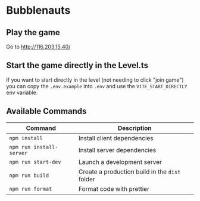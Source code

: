 # Bubblenauts

## Play the game

Go to http://116.203.15.40/

## Start the game directly in the Level.ts

If you want to start directly in the level (not needing to click "join game") you can copy the `.env.example` into `.env` and use the `VITE_START_DIRECTLY` env variable.

## Available Commands

| Command                  | Description                                    |
| ------------------------ | ---------------------------------------------- |
| `npm install`            | Install client dependencies                    |
| `npm run install-server` | Install server dependencies                    |
| `npm run start-dev`      | Launch a development server                    |
| `npm run build`          | Create a production build in the `dist` folder |
| `npm run format`         | Format code with prettier                      |
